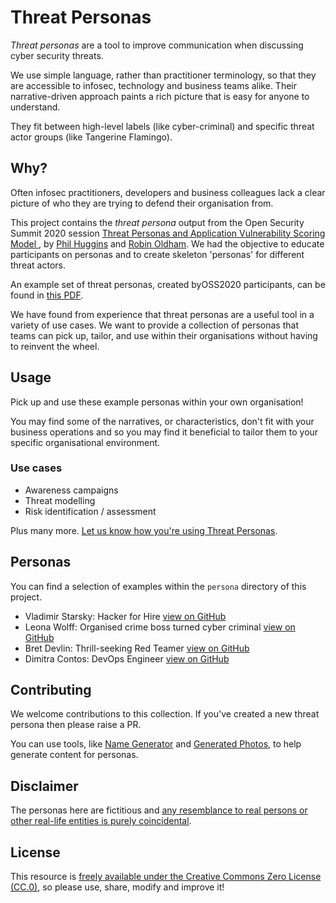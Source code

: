 # Threat Personas

_Threat personas_ are a tool to improve communication when discussing cyber security threats.

We use simple language, rather than practitioner terminology, so that they are accessible to infosec, technology and business teams alike. Their narrative-driven approach paints a rich picture that is easy for anyone to understand.

They fit between high-level labels (like cyber-criminal) and specific threat actor groups (like Tangerine Flamingo).


## Why?

Often infosec practitioners, developers and business colleagues lack a clear picture of who they are trying to defend their organisation from.

This project contains the _threat persona_ output from the Open Security Summit 2020 session [Threat Personas and Application Vulnerability Scoring Model
](https://open-security-summit.org/tracks/ciso-and-risk-management/user-sessions/threat-personas-and-application-vulnerability-management/), by [Phil Huggins](https://twitter.com/oracuk) and [Robin Oldham](https://twitter.com/rto). We had the objective to educate participants on personas and to create skeleton 'personas' for different threat actors.

An example set of threat personas, created byOSS2020 participants, can be found in [this PDF](https://github.com/cydea/threat-personas/blob/master/OSS2020%20Threat%20Personas.pdf).

We have found from experience that threat personas are a useful tool in a variety of use cases. We want to provide a collection of personas that teams can pick up, tailor, and use within their organisations without having to reinvent the wheel.


## Usage

Pick up and use these example personas within your own organisation!

You may find some of the narratives, or characteristics, don't fit with your business operations and so you may find it beneficial to tailor them to your specific organisational environment.


### Use cases

 - Awareness campaigns
 - Threat modelling
 - Risk identification / assessment

Plus many more. [Let us know how you're using Threat Personas](https://twitter.com/rto).


## Personas

You can find a selection of examples within the `persona` directory of this project.

 - Vladimir Starsky: Hacker for Hire [view on GitHub](https://github.com/cydea/threat-personas/blob/master/persona/vladimir-starsky--hacker-for-hire.md)
 - Leona Wolff: Organised crime boss turned cyber criminal [view on GitHub](https://github.com/cydea/threat-personas/blob/master/persona/leona-wolff--cyber-criminal.md)
 - Bret Devlin: Thrill-seeking Red Teamer [view on GitHub](https://github.com/cydea/threat-personas/blob/master/persona/bret-devlin--thrill-seeking-red-teamer.md)
 - Dimitra Contos: DevOps Engineer [view on GitHub](https://github.com/cydea/threat-personas/blob/master/persona/dimitra-contos--devops-engineer.md)


## Contributing

We welcome contributions to this collection. If you've created a new threat persona then please raise a PR.

You can use tools, like [Name Generator](https://www.name-generator.org.uk/) and [Generated Photos](https://generated.photos), to help generate content for personas.

## Disclaimer

The personas here are fictitious and [any resemblance to real persons or other real-life entities is purely coincidental](https://en.wikipedia.org/wiki/All_persons_fictitious_disclaimer).

## License

This resource is [freely available under the Creative Commons Zero License (CC.0)](https://github.com/rto/remote-working-psirt/blob/master/LICENSE), so please use, share, modify and improve it!
